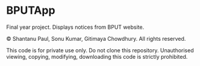 BPUTApp
=======

Final year project. Displays notices from BPUT website.

© Shantanu Paul, Sonu Kumar, Gitimaya Chowdhury. All rights reserved.


This code is for private use only. Do not clone this repository. Unauthorised viewing, copying, modifying, downloading this
code is strictly prohibited.
